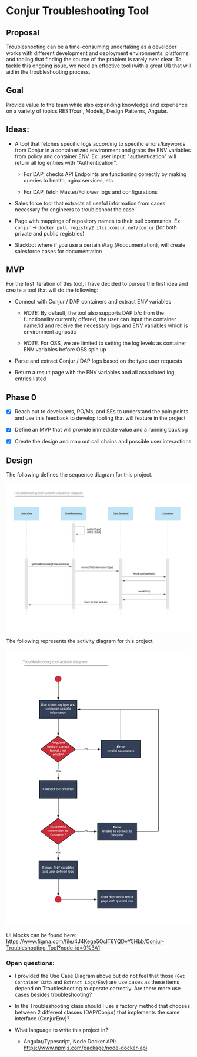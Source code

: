 # Conjur Troubleshooting Tool

## Proposal

Troubleshooting can be a time-consuming undertaking as a developer works with different development and deployment environments, platforms, and tooling that finding the source of the problem is rarely ever clear. To tackle this ongoing issue, we need an effective tool (with a great UI) that will aid in the troubleshooting process.

## Goal

Provide value to the team while also expanding knowledge and experience on a variety of topics REST/curl, Models, Design Patterns, Angular.

## Ideas:

- A tool that fetches specific logs according to specific errors/keywords from Conjur in a containerized environment and grabs the ENV variables from policy and container ENV. Ex: user input: "authentication" will return all log entries with "Authentication".
    
    - For DAP, checks API Endpoints are functioning correctly by making queries to health, nginx services, etc
    
    - For DAP, fetch Master/Follower logs and configurations
 
- Sales force tool that extracts all useful information from cases necessary for engineers to troubleshoot the case

- Page with mappings of repository names to their pull commands. Ex: `conjur` → `docker pull registry2.itci.conjur.net/conjur` (for both private and public registries)

- Slackbot where if you use a certain #tag (#documentation), will create salesforce cases for documentation  

## MVP

For the first iteration of this tool, I have decided to pursue the first idea and create a tool that will do the following:

- Connect with Conjur / DAP containers and extract ENV variables

    - *NOTE:* By default, the tool also supports DAP b/c from the functionality currently offered, the user can input the container name/id and receive the necessary logs and ENV variables which is environment agnostic
    
    - *NOTE:* For OSS, we are limited to setting the log levels as container ENV variables before OSS spin up

- Parse and extract Conjur / DAP logs based on the type user requests

- Return a result page with the ENV variables and all associated log entries listed

## Phase 0

- [x] Reach out to developers, PO/Ms, and SEs to understand the pain points and use this feedback to develop tooling that will feature in the project

- [x] Define an MVP that will provide immediate value and a running backlog

- [x] Create the design and map out call chains and possible user interactions

## Design

The following defines the sequence diagram for this project.   

![System Sequence Diagram](./troubleshootSystemSequenceDiagram.png)

The following represents the activity diagram for this project.

![Activity Diagram](./activityDiagram.png)

UI Mocks can be found here: https://www.figma.com/file/4J4Kege5OclT6YQDvY5Hbb/Conjur-Troubleshooting-Tool?node-id=0%3A1

### Open questions:

- I provided the Use Case Diagram above but do not feel that those (`Get Container Data` and `Extract Logs/Env`) are use cases as these items depend on Troubleshooting to operate correctly. Are there more use cases besides troubleshooting? 

- In the Troubleshooting class should I use a factory method that chooses between 2 different classes (DAP/Conjur) that implements the same interface (ConjurEnv)?

- What language to write this project in? 
    
    - Angular/Typescript, Node Docker API: https://www.npmjs.com/package/node-docker-api